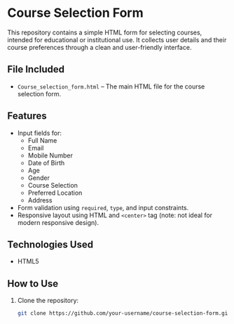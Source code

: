# Course Selection Form

This repository contains a simple HTML form for selecting courses, intended for educational or institutional use. It collects user details and their course preferences through a clean and user-friendly interface.

##  File Included

- `Course_selection_form.html` – The main HTML file for the course selection form.

##  Features

- Input fields for:
  - Full Name
  - Email
  - Mobile Number
  - Date of Birth
  - Age
  - Gender
  - Course Selection
  - Preferred Location
  - Address
- Form validation using `required`, `type`, and input constraints.
- Responsive layout using HTML and `<center>` tag (note: not ideal for modern responsive design).

## Technologies Used

- HTML5

##  How to Use

1. Clone the repository:

   ```bash
   git clone https://github.com/your-username/course-selection-form.git
